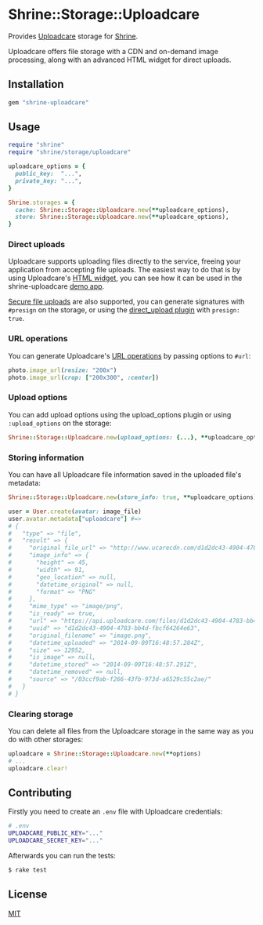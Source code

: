 # Shrine::Storage::Uploadcare

Provides [Uploadcare] storage for [Shrine].

Uploadcare offers file storage with a CDN and on-demand image processing, along
with an advanced HTML widget for direct uploads.

## Installation

```ruby
gem "shrine-uploadcare"
```

## Usage

```rb
require "shrine"
require "shrine/storage/uploadcare"

uploadcare_options = {
  public_key:  "...",
  private_key: "...",
}

Shrine.storages = {
  cache: Shrine::Storage::Uploadcare.new(**uploadcare_options),
  store: Shrine::Storage::Uploadcare.new(**uploadcare_options),
}
```

### Direct uploads

Uploadcare supports uploading files directly to the service, freeing your
application from accepting file uploads. The easiest way to do that is by using
Uploadcare's [HTML widget], you can see how it can be used in the
shrine-uploadcare [demo app].

[Secure file uploads] are also supported, you can generate signatures with
`#presign` on the storage, or using the [direct_upload plugin] with `presign:
true`.

### URL operations

You can generate Uploadcare's [URL operations] by passing options to `#url`:

```rb
photo.image_url(resize: "200x")
photo.image_url(crop: ["200x300", :center])
```

### Upload options

You can add upload options using the upload_options plugin or using
`:upload_options` on the storage:

```rb
Shrine::Storage::Uploadcare.new(upload_options: {...}, **uploadcare_options)
```

### Storing information

You can have all Uploadcare file information saved in the uploaded file's
metadata:

```rb
Shrine::Storage::Uploadcare.new(store_info: true, **uploadcare_options)
```
```rb
user = User.create(avatar: image_file)
user.avatar.metadata["uploadcare"] #=>
# {
#   "type" => "file",
#   "result" => {
#     "original_file_url" => "http://www.ucarecdn.com/d1d2dc43-4904-4783-bb4d-fbcf64264e63/image.png",
#     "image_info" => {
#       "height" => 45,
#       "width" => 91,
#       "geo_location" => null,
#       "datetime_original" => null,
#       "format" => "PNG"
#     },
#     "mime_type" => "image/png",
#     "is_ready" => true,
#     "url" => "https://api.uploadcare.com/files/d1d2dc43-4904-4783-bb4d-fbcf64264e63/",
#     "uuid" => "d1d2dc43-4904-4783-bb4d-fbcf64264e63",
#     "original_filename" => "image.png",
#     "datetime_uploaded" => "2014-09-09T16:48:57.284Z",
#     "size" => 12952,
#     "is_image" => null,
#     "datetime_stored" => "2014-09-09T16:48:57.291Z",
#     "datetime_removed" => null,
#     "source" => "/03ccf9ab-f266-43fb-973d-a6529c55c2ae/"
#   }
# }
```

### Clearing storage

You can delete all files from the Uploadcare storage in the same way as you do
with other storages:

```rb
uploadcare = Shrine::Storage::Uploadcare.new(**options)
# ...
uploadcare.clear!
```

## Contributing

Firstly you need to create an `.env` file with Uploadcare credentials:

```sh
# .env
UPLOADCARE_PUBLIC_KEY="..."
UPLOADCARE_SECRET_KEY="..."
```

Afterwards you can run the tests:

```sh
$ rake test
```
## License

[MIT](http://opensource.org/licenses/MIT)

[Uploadcare]: https://uploadcare.com/
[Shrine]: https://github.com/janko-m/shrine
[HTML widget]: https://uploadcare.com/documentation/widget/
[demo app]: /demo
[Secure file uploads]: https://uploadcare.com/documentation/upload/#secure-uploads
[direct_upload plugin]: http://shrinerb.com/rdoc/classes/Shrine/Plugins/DirectUpload.html
[URL operations]: https://uploadcare.com/documentation/cdn/
